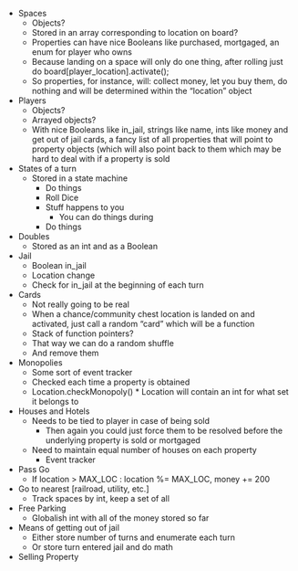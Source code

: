 *	Spaces
    * Objects?
    * Stored in an array corresponding to location on board?
  	*	Properties can have nice Booleans like purchased, mortgaged, an enum for player who owns
  	*	Because landing on a space will only do one thing, after rolling just do board[player_location].activate();
    *	So properties, for instance, will: collect money, let you buy them, do nothing and will be determined within the “location” object
*	Players
    *	Objects?
    *	Arrayed objects?
    *	With nice Booleans like in_jail, strings like name, ints like money and get out of jail cards, a fancy list of all properties that will point to property objects (which will also point back to them which may be hard to deal with if a property is sold
*	States of a turn
    *	Stored in a state machine
        *	Do things
        *	Roll Dice
        *	Stuff happens to you
            *	You can do things during
        *	Do things
*	Doubles
    *	Stored as an int and as a Boolean
*	Jail
    *	Boolean in_jail
    *	Location change
    *	Check for in_jail at the beginning of each turn
*	Cards
    *	Not really going to be real
    *	When a chance/community chest location is landed on and activated, just call a random “card” which will be a function
    *	Stack of function pointers?
       *	That way we can do a random shuffle
       *	And remove them
*	Monopolies
    *	Some sort of event tracker
       *	Checked each time a property is obtained
       *	Location.checkMonopoly()
        *	Location will contain an int for what set it belongs to
*	Houses and Hotels
    *	Needs to be tied to player in case of being sold
        *	Then again you could just force them to be resolved before the underlying property is sold or mortgaged
    *	Need to maintain equal number of houses on each property
        *	Event tracker
*	Pass Go
    *	If location > MAX_LOC : location %= MAX_LOC, money += 200
*	Go to nearest [railroad, utility, etc.]
    *	Track spaces by int, keep a set of all 
*	Free Parking
    *	Globalish int with all of the money stored so far
*	Means of getting out of jail
    *	Either store number of turns and enumerate each turn
    *	Or store turn entered jail and do math
*	Selling Property
